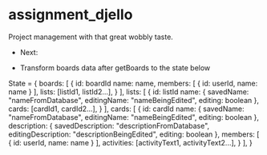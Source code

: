 # assignment_djello
Project management with that great wobbly taste.


- Next:

- Transform boards data after getBoards to the state below


State = {
	boards: [
		{
			id: boardId
			name: name,
			members: [
				{
					id: userId,
					name: name
				}
			],
			lists: [listId1, listId2...],
		}
	],
	lists: [
		{
			id: listId
			name: {
				savedName: "nameFromDatabase",
				editingName: "nameBeingEdited",
				editing: boolean
			},
			cards: [cardId1, cardId2...],
		}
	],
	cards: [
		{
			id: cardId
			name: {
				savedName: "nameFromDatabase",
				editingName: "nameBeingEdited",
				editing: boolean
			},
			description: {
				savedDescription: "descriptionFromDatabase",
				editingDescription: "descriptionBeingEdited",
				editing: boolean
			},
			members: [
				{
					id: userId,
					name: name
				}
			],
			activities: [activityText1, activityText2...],
		}
	],
} 